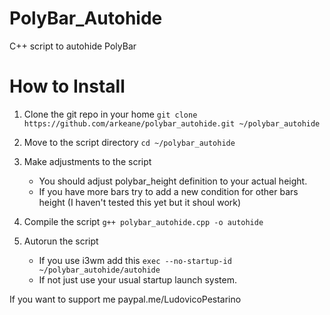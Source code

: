 # PolyBar_Autohide
C++ script to autohide PolyBar

# How to Install
1. Clone the git repo in your home `git clone https://github.com/arkeane/polybar_autohide.git ~/polybar_autohide`

2. Move to the script directory `cd ~/polybar_autohide`

3. Make adjustments to the script
     - You should adjust polybar_height definition to your actual height.
     - If you have more bars try to add a new condition for other bars height (I haven't tested this yet but it shoul work)
  
4. Compile the script `g++ polybar_autohide.cpp -o autohide`

5. Autorun the script
     - If you use i3wm add this `exec --no-startup-id ~/polybar_autohide/autohide`
     - If not just use your usual startup launch system.


If you want to support me paypal.me/LudovicoPestarino
